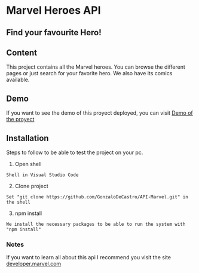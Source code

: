 # Marvel Heroes API

## Find your favourite Hero!

## Content
This project contains all the Marvel heroes. You can browse the different pages or just search for your favorite hero. We also have its comics available.

## Demo
If you want to see the demo of this proyect deployed, you can visit [Demo of the proyect](https://api-marvel-2022.herokuapp.com/)


## Installation
Steps to follow to be able to test the project on your pc.

1. Open shell

```
Shell in Visual Studio Code
```

2. Clone project

```
Set "git clone https://github.com/GonzaloDeCastro/API-Marvel.git" in the shell
```

3. npm install

```
We install the necessary packages to be able to run the system with "npm install"
```

### Notes
If you want to learn all about this api I recommend you visit the site [developer.marvel.com](https://developer.marvel.com)
